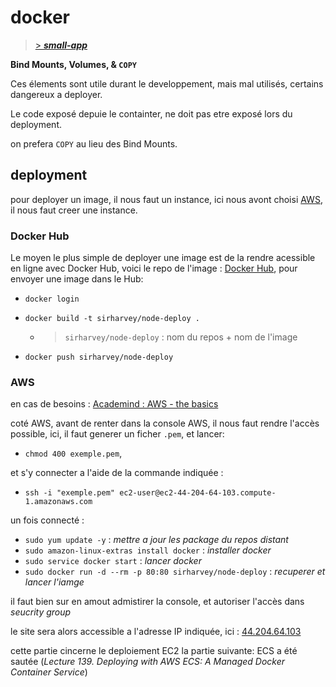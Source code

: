 # docker

>[> **_small-app_**](/small-app)

**Bind Mounts, Volumes, & `COPY`**

Ces élements sont utile durant le developpement, mais mal utilisés, certains dangereux a deployer.

Le code exposé depuie le containter, ne doit pas etre exposé lors du deployment.

on prefera `COPY` au lieu des Bind Mounts.

## deployment

pour deployer un image, il nous faut un instance, ici nous avont choisi [AWS](https://aws.amazon.com/fr/), il nous faut creer une instance.

### Docker Hub

Le moyen le plus simple de deployer une image est de la rendre acessible en ligne avec Docker Hub, voici le repo de l'image : [Docker Hub](https://hub.docker.com/repository/docker/sirharvey/node-deploy/general), pour envoyer une image dans le Hub:

- ```docker login```
- ```docker build -t sirharvey/node-deploy .```
  - >```sirharvey/node-deploy``` : nom du repos + nom de l'image
  
- ```docker push sirharvey/node-deploy```

### AWS

en cas de besoins : [Academind : AWS - the basics](https://academind.com/tutorials/aws-the-basics)

coté AWS, avant de renter dans la console AWS, il nous faut rendre l'accès possible, ici, il faut generer un ficher `.pem`, et lancer:

- ```chmod 400 exemple.pem```,

et s'y connecter a l'aide de la commande indiquée :

- ```ssh -i "exemple.pem" ec2-user@ec2-44-204-64-103.compute-1.amazonaws.com```

un fois connecté :

- ```sudo yum update -y``` : _mettre a jour les package du repos distant_
- ```sudo amazon-linux-extras install docker``` : _installer docker_
- ```sudo service docker start``` : _lancer docker_
- ```sudo docker run -d --rm -p 80:80 sirharvey/node-deploy``` : _recuperer et lancer l'iamge_

il faut bien sur en amout admistirer la console, et autoriser l'accès dans _seucrity group_

le site sera alors accessible a l'adresse IP indiquée, ici : [44.204.64.103](http://44.204.64.103/)

cette partie cincerne le deploiement EC2 la partie suivante: ECS a été sautée (_Lecture 139. Deploying with AWS ECS: A Managed Docker Container Service_)
